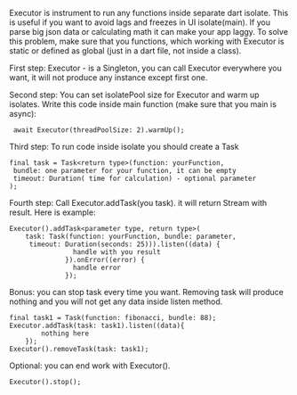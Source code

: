 Executor is instrument to run any functions inside separate dart isolate.
This is useful if you want to avoid lags and freezes in UI isolate(main).
If you parse big json data or calculating math it can make your app laggy.
To solve this problem, make sure that you functions, which working with Executor is static
or defined as global (just in a dart file, not inside a class).

First step: Executor - is a Singleton, you can call Executor everywhere you want, it will not produce
any instance except first one.

Second step: You can set isolatePool size for Executor and warm up isolates. Write this code inside main function
 (make sure that you main is async):

```
 await Executor(threadPoolSize: 2).warmUp();
```
Third step: To run code inside isolate you should create a Task
```
final task = Task<return type>(function: yourFunction,
 bundle: one parameter for your function, it can be empty
 timeout: Duration( time for calculation) - optional parameter
);
```
Fourth step: Call Executor.addTask(you task). it will return Stream with result.
Here is example:
```
Executor().addTask<parameter type, return type>(
    task: Task(function: yourFunction, bundle: parameter,
     timeout: Duration(seconds: 25))).listen((data) {
                handle with you result
              }).onError((error) {
                handle error
              });
```
Bonus: you can stop task every time you want. Removing task will produce nothing
 and you will not get any data inside listen method.
```
final task1 = Task(function: fibonacci, bundle: 88);
Executor.addTask(task: task1).listen((data){
        nothing here
    });
Executor().removeTask(task: task1);
```
Optional: you can end work with Executor().
```
Executor().stop();
```


